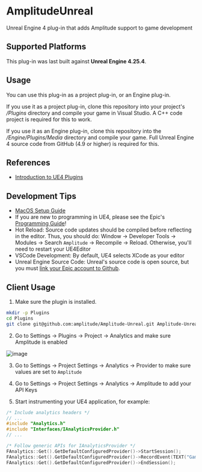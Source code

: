 # AmplitudeUnreal

Unreal Engine 4 plug-in that adds Amplitude support to game development
## Supported Platforms

This plug-in was last built against **Unreal Engine 4.25.4**. 
<!-- @TODO: Add siOS and Android when they're done -->

## Usage

You can use this plug-in as a project plug-in, or an Engine plug-in.

If you use it as a project plug-in, clone this repository into your project's
*/Plugins* directory and compile your game in Visual Studio. A C++ code project
is required for this to work.

If you use it as an Engine plug-in, clone this repository into the
*/Engine/Plugins/Media* directory and compile your game. Full Unreal Engine 4
source code from GitHub (4.9 or higher) is required for this.

## References

* [Introduction to UE4 Plugins](https://wiki.unrealengine.com/An_Introduction_to_UE4_Plugins)

## Development Tips

- [MacOS Setup Guide](https://github.com/botman99/ue4-xcode-vscode-mac)
- If you are new to programming in UE4, please see the Epic's [Programming Guide](https://docs.unrealengine.com/latest/INT/Programming/index.html)! 
- Hot Reload: Source code updates should be compiled before reflecting in the editor. Thus, you should do: Window -> Developer Tools -> Modules -> Search `Amplitude` -> Recompile -> Reload. Otherwise, you'll need to restart your UE4Editor
- VSCode Development: By default, UE4 selects XCode as your editor
- Unreal Engine Source Code: Unreal's source code is open source, but you must [link your Epic account to Github](https://www.unrealengine.com/en-US/ue4-on-github).

## Client Usage

1. Make sure the plugin is installed.

```bash
mkdir -p Plugins
cd Plugins
git clone git@github.com:amplitude/Amplitude-Unreal.git Amplitude-Unreal
```

2. Go to Settings -> Plugins -> Project -> Analytics and make sure Amplitude is enabled

![image](https://user-images.githubusercontent.com/15751908/107719580-68d65e80-6c8d-11eb-86a1-1e748fd263e7.png)

3. Go to Settings -> Project Settings -> Analytics -> Provider to make sure values are set to `Amplitude`

4. Go to Settings -> Project Settings -> Analytics -> Amplitude to add your API Keys

5. Start instrumenting your UE4 application, for example:

```c++
/* Include analytics headers */
// ...
#include "Analytics.h"
#include "Interfaces/IAnalyticsProvider.h"
// ...

/* Follow generic APIs for IAnalyticsProvider */
FAnalytics::Get().GetDefaultConfiguredProvider()->StartSession();
FAnalytics::Get().GetDefaultConfiguredProvider()->RecordEvent(TEXT("Game started"));
FAnalytics::Get().GetDefaultConfiguredProvider()->EndSession();
```
